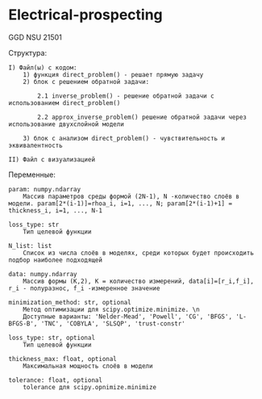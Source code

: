 # Electrical-prospecting
GGD NSU 21501



Структура:

	
	I) Файл(ы) с кодом:
		1) функция direct_problem() - решает прямую задачу
		2) блок с решением обратной задачи:
		
			2.1 inverse_problem() - решение обратной задачи с использованием direct_problem()
			
			2.2 approx_inverse_problem() решение обратной задачи через использование двухслойной модели
		
		3) блок с анализом direct_problem() - чувствительность и эквивалентность
  
	II) Файл с визуализацией


Переменные:

    param: numpy.ndarray
        Массив параметров среды формой (2N-1), N -количество слоёв в модели. param[2*(i-1)]=rhoa_i, i=1, ..., N; param[2*(i-1)+1] = thickness_i, i=1, ..., N-1  
				
    loss_type: str
        Тип целевой функции   
    
	N_list: list
        Список из числа слоёв в моделях, среди которых будет происходить подбор наиболее подходящей  
    
	data: numpy.ndarray
        Массив формы (K,2), K = количество измерений, data[i]=[r_i,f_i], r_i - полуразнос, f_i -измеренное значение
    
	minimization_method: str, optional
        Метод оптимизации для scipy.optimize.minimize. \n
        Доступные варианты: 'Nelder-Mead', 'Powell', 'CG', 'BFGS', 'L-BFGS-B', 'TNC', 'COBYLA', 'SLSQP', 'trust-constr'
    
	loss_type: str, optional
        Тип целевой функции
    
	thickness_max: float, optional
        Максимальная мощность слоёв в модели
    
	tolerance: float, optional
        tolerance для scipy.opnimize.minimize

     
